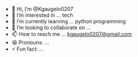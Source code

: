 - 👋 Hi, I’m @Kgaugelo0207
- 👀 I’m interested in ... tech
- 🌱 I’m currently learning ... python programming 
- 💞️ I’m looking to collaborate on ...
- 📫 How to reach me ... kgaugelo0207@gmail.com
- 😄 Pronouns: ... 
- ⚡ Fun fact: ...

<!---
Kgaugelo0207/Kgaugelo0207 is a ✨ special ✨ repository because its `README.md` (this file) appears on your GitHub profile.
You can click the Preview link to take a look at your changes.
--->
